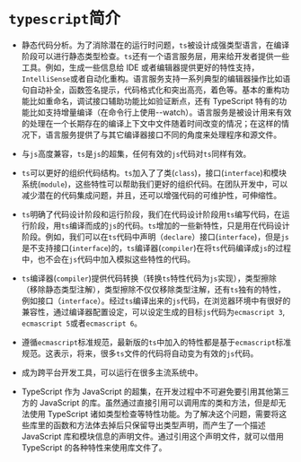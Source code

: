 # `typescript`简介

* 静态代码分析。为了消除潜在的运行时问题，`ts`被设计成强类型语言，在编译阶段可以进行静态类型检查。`ts`还有一个语言服务层，用来给开发者提供一些工具。例如，生成一些信息给 IDE 或者编辑器提供更好的特性支持，`IntelliSense`或者自动化重构。语言服务支持一系列典型的编辑器操作比如语句自动补全，函数签名提示，代码格式化和突出高亮，着色等。基本的重构功能比如重命名，调试接口辅助功能比如验证断点，还有 TypeScript 特有的功能比如支持增量编译（在命令行上使用--watch）。语言服务是被设计用来有效的处理在一个长期存在的编译上下文中文件随着时间改变的情况；在这样的情况下，语言服务提供了与其它编译器接口不同的角度来处理程序和源文件。

* 与`js`高度兼容，`ts`是`js`的超集，任何有效的`js`代码对`ts`同样有效。

* `ts`可以更好的组织代码结构。`ts`加入了了类(`class`)，接口(`interface`)和模块系统(`module`)，这些特性可以帮助我们更好的组织代码。在团队开发中，可以减少潜在的代码集成问题，并且，还可以增强代码的可维护性，可伸缩性。

* `ts`明确了代码设计阶段和运行阶段，我们在代码设计阶段用`ts`编写代码，在运行阶段，用`ts`编译而成的`js`的代码。`ts`增加的一些新特性，只是用在代码设计阶段。例如，我们可以在`ts`代码中声明（`declare`）接口(`interface`)，但是`js`是不支持接口(`interface`)的，`ts`编译器(`compiler`)在将`ts`代码编译成`js`的过程中，也不会在`js`代码中加入模拟这些特性的代码。

* `ts`编译器(`compiler`)提供代码转换（转换`ts`特性代码为`js`实现），类型擦除（移除静态类型注解），类型擦除不仅仅移除类型注解，还有`ts`独有的特性，例如接口（`interface`）。经过`ts`编译出来的`js`代码，在浏览器环境中有很好的兼容性，通过编译器配置设定，可以设定生成的目标`js`代码为`ecmascript 3`, `ecmascript 5`或者`ecmascript 6`。

* 遵循`ecmascript`标准规范，最新版的`ts`中加入的特性都是基于`ecmascript`标准规范。这表示，将来，很多`ts`文件的代码将自动变为有效的`js`代码。

* 成为跨平台开发工具，可以运行在很多主流系统中。

* TypeScript 作为 JavaScript 的超集，在开发过程中不可避免要引用其他第三方的 JavaScript 的库。虽然通过直接引用可以调用库的类和方法，但是却无法使用 TypeScript 诸如类型检查等特性功能。为了解决这个问题，需要将这些库里的函数和方法体去掉后只保留导出类型声明，而产生了一个描述 JavaScript 库和模块信息的声明文件。通过引用这个声明文件，就可以借用 TypeScript 的各种特性来使用库文件了。
